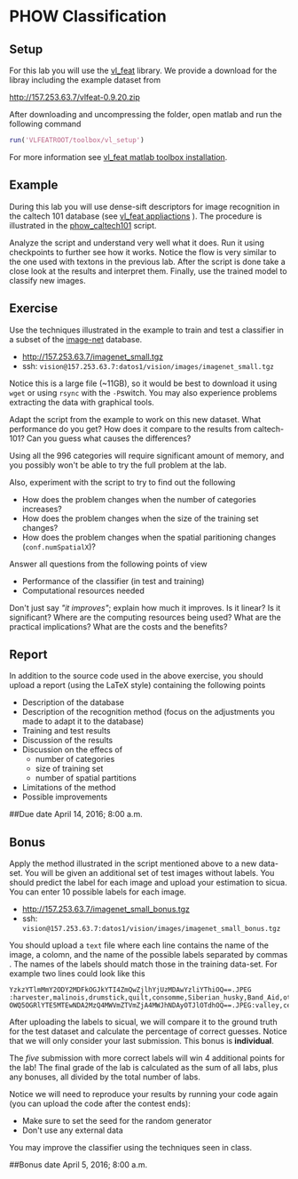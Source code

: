 # PHOW Classification

## Setup

For this lab you will use the [vl_feat](http://www.vlfeat.org/index.html) library. We provide a download for the libray including the example dataset from

http://157.253.63.7/vlfeat-0.9.20.zip

After downloading and uncompressing the folder, open matlab and run the following command

```matlab
run('VLFEATROOT/toolbox/vl_setup')
```

For more information see [vl_feat matlab toolbox installation](http://www.vlfeat.org/install-matlab.html).

## Example

During this lab you will use dense-sift descriptors for image recognition in the caltech 101 database (see [vl_feat appliactions](http://www.vlfeat.org/applications/apps.html) ). The procedure is illustrated in the [phow_caltech101](http://www.vlfeat.org/applications/caltech-101-code.html) script. 

Analyze the script and understand very well what it does. Run it using checkpoints to further see how it works. Notice the flow is very similar to the one used with textons in the previous lab. After the script is done take a close look at the results and interpret them. Finally, use the trained model to classify new images.

## Exercise

Use the techniques illustrated in the example to train and test a classifier in a subset of the [image-net](http://www.image-net.org) database. 

- http://157.253.63.7/imagenet_small.tgz 
- ssh: ``vision@157.253.63.7:datos1/vision/images/imagenet_small.tgz``

Notice this is a large file (~11GB), so it would be best to download it using ``wget`` or using ``rsync`` with the ``-P``switch. You may also experience problems extracting the data with graphical tools. 

Adapt the script from the example to work on this new dataset. What performance do you get? How does it compare to the results from caltech-101? Can you guess what causes the differences?

Using all the 996 categories will require significant amount of memory, and you possibly won't be able to try the full problem at the lab. 

Also, experiment with the script to try to find out the following

- How does the problem changes when the number of categories increases?
- How does the problem changes when the size of the training set changes?
- How does the problem changes when the spatial paritioning changes (``conf.numSpatialX``)?

Answer all questions from the following points of view

- Performance of the classifier (in test and training)
- Computational resources needed

Don't just say *"it improves"*; explain how much it improves. Is it linear? Is it significant? Where are the computing resources being used? What are the practical implications? What are the costs and the benefits? 

## Report

In addition to the source code used in the above exercise, you should upload a report (using the LaTeX style) containing the following points

- Description of the database
- Description of the recognition method (focus on the adjustments you made to adapt it to the database)
- Training and test results
- Discussion of the results
- Discussion on the effecs of
  - number of categories 
  - size of training set
  - number of spatial partitions
- Limitations of the method
- Possible improvements

##Due date
April 14, 2016; 8:00 a.m.

## Bonus

Apply the method illustrated in the script mentioned above to a new data-set. You will be given an additional set of test images without labels. You should predict the label for each image and upload your estimation to sicua. You can enter 10 possible labels for each image.

- http://157.253.63.7/imagenet_small_bonus.tgz 
- ssh: ``vision@157.253.63.7:datos1/vision/images/imagenet_small_bonus.tgz``

You should upload a ``text`` file where each line contains the name of the image, a colomn, and the name of the possible labels separated by commas . The names of the labels should match those in the training data-set. For example two lines could look like this

 ```robotframework
 YzkzYTlmMmY2ODY2MDFkOGJkYTI4ZmQwZjlhYjUzMDAwYzliYThiOQ==.JPEG
:harvester,malinois,drumstick,quilt,consomme,Siberian_husky,Band_Aid,otterhound,cicada,espress
OWQ5OGRlYTE5MTEwNDA2MzQ4MWVmZTVmZjA4MWJhNDAyOTJlOTdhOQ==.JPEG:valley,centipede,stinkhorn,lacewing,web_site,perfume,ringlet,Model_T,steel_arch_bridge,white_wolf
 ```

After uploading the labels to sicual, we will compare it to the ground truth for the test dataset and calculate the percentage of correct guesses. Notice that we will only consider your last submission. This bonus is **individual**.

The *five* submission with more correct labels will win 4 additional points for the lab! The final grade of the lab is calculated as the sum of all labs, plus any bonuses, all divided by the total number of labs.

Notice we will need to reproduce your results by running your code again (you can upload the code after the contest ends):
- Make sure to set the seed for the random generator
- Don't use any external data

You may improve the classifier using the techniques seen in class.

##Bonus date
April 5, 2016; 8:00 a.m.

